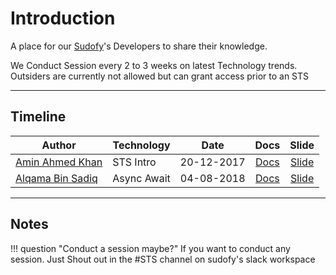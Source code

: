 # Introduction

A place for our [Sudofy](http://sudofy.com)'s Developers to share their knowledge. 

We Conduct Session every 2 to 3 weeks on latest Technology trends. Outsiders are currently not allowed but can grant access prior to an STS

___

## Timeline

| Author                                               | Technology                   | Date       | Docs                 | Slide                                  |
| ---------------------------------------------------- | ---------------------------- | ---------- | :------------------: | :---------------:                      |
| [Amin Ahmed Khan](https://github.com/aminahmedkhan)  | STS Intro                    | 20-12-2017 | [Docs](./sts-intro)  | [Slide](http://bit.ly/2Gm15gB)         |
| [Alqama Bin Sadiq](https://github.com/alqamabinsadiq)      | Async Await                | 04-08-2018 | [Docs]()             | [Slide](https://bit.ly/2MjR3OW)                              |

___

## Notes

!!! question "Conduct a session maybe?"
    If you want to conduct any session. Just Shout out in the #STS channel on sudofy's slack workspace